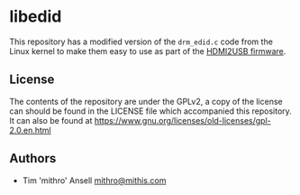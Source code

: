 # libedid

This repository has a modified version of the `drm_edid.c` code from the Linux
kernel to make them easy to use as part of the 
[HDMI2USB firmware](http://hdmi2usb.tv).

## License

The contents of the repository are under the GPLv2, a copy of the license can
should be found in the LICENSE file which accompanied this repository. It can
also be found at https://www.gnu.org/licenses/old-licenses/gpl-2.0.en.html

## Authors

 * Tim 'mithro' Ansell <mithro@mithis.com>

